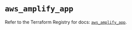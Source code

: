 # `aws_amplify_app`

Refer to the Terraform Registry for docs: [`aws_amplify_app`](https://registry.terraform.io/providers/hashicorp/aws/5.51.0/docs/resources/amplify_app).
